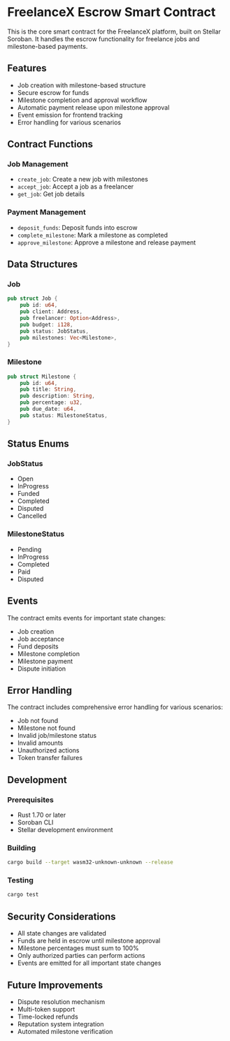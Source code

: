 # FreelanceX Escrow Smart Contract

This is the core smart contract for the FreelanceX platform, built on Stellar Soroban. It handles the escrow functionality for freelance jobs and milestone-based payments.

## Features

- Job creation with milestone-based structure
- Secure escrow for funds
- Milestone completion and approval workflow
- Automatic payment release upon milestone approval
- Event emission for frontend tracking
- Error handling for various scenarios

## Contract Functions

### Job Management
- `create_job`: Create a new job with milestones
- `accept_job`: Accept a job as a freelancer
- `get_job`: Get job details

### Payment Management
- `deposit_funds`: Deposit funds into escrow
- `complete_milestone`: Mark a milestone as completed
- `approve_milestone`: Approve a milestone and release payment

## Data Structures

### Job
```rust
pub struct Job {
    pub id: u64,
    pub client: Address,
    pub freelancer: Option<Address>,
    pub budget: i128,
    pub status: JobStatus,
    pub milestones: Vec<Milestone>,
}
```

### Milestone
```rust
pub struct Milestone {
    pub id: u64,
    pub title: String,
    pub description: String,
    pub percentage: u32,
    pub due_date: u64,
    pub status: MilestoneStatus,
}
```

## Status Enums

### JobStatus
- Open
- InProgress
- Funded
- Completed
- Disputed
- Cancelled

### MilestoneStatus
- Pending
- InProgress
- Completed
- Paid
- Disputed

## Events

The contract emits events for important state changes:
- Job creation
- Job acceptance
- Fund deposits
- Milestone completion
- Milestone payment
- Dispute initiation

## Error Handling

The contract includes comprehensive error handling for various scenarios:
- Job not found
- Milestone not found
- Invalid job/milestone status
- Invalid amounts
- Unauthorized actions
- Token transfer failures

## Development

### Prerequisites
- Rust 1.70 or later
- Soroban CLI
- Stellar development environment

### Building
```bash
cargo build --target wasm32-unknown-unknown --release
```

### Testing
```bash
cargo test
```

## Security Considerations

- All state changes are validated
- Funds are held in escrow until milestone approval
- Milestone percentages must sum to 100%
- Only authorized parties can perform actions
- Events are emitted for all important state changes

## Future Improvements

- Dispute resolution mechanism
- Multi-token support
- Time-locked refunds
- Reputation system integration
- Automated milestone verification 